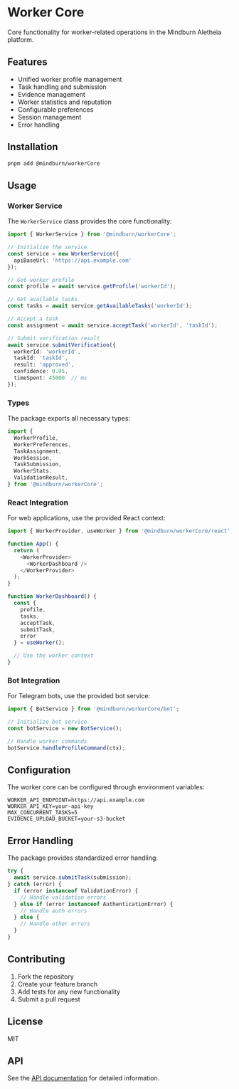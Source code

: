 # Worker Core

Core functionality for worker-related operations in the Mindburn Aletheia platform.

## Features

- Unified worker profile management
- Task handling and submission
- Evidence management
- Worker statistics and reputation
- Configurable preferences
- Session management
- Error handling

## Installation

```bash
pnpm add @mindburn/workerCore
```

## Usage

### Worker Service

The `WorkerService` class provides the core functionality:

```typescript
import { WorkerService } from '@mindburn/workerCore';

// Initialize the service
const service = new WorkerService({
  apiBaseUrl: 'https://api.example.com'
});

// Get worker profile
const profile = await service.getProfile('workerId');

// Get available tasks
const tasks = await service.getAvailableTasks('workerId');

// Accept a task
const assignment = await service.acceptTask('workerId', 'taskId');

// Submit verification result
await service.submitVerification({
  workerId: 'workerId',
  taskId: 'taskId',
  result: 'approved',
  confidence: 0.95,
  timeSpent: 45000  // ms
});
```

### Types

The package exports all necessary types:

```typescript
import {
  WorkerProfile,
  WorkerPreferences,
  TaskAssignment,
  WorkSession,
  TaskSubmission,
  WorkerStats,
  ValidationResult,
} from '@mindburn/workerCore';
```

### React Integration

For web applications, use the provided React context:

```typescript
import { WorkerProvider, useWorker } from '@mindburn/workerCore/react';

function App() {
  return (
    <WorkerProvider>
      <WorkerDashboard />
    </WorkerProvider>
  );
}

function WorkerDashboard() {
  const {
    profile,
    tasks,
    acceptTask,
    submitTask,
    error
  } = useWorker();

  // Use the worker context
}
```

### Bot Integration

For Telegram bots, use the provided bot service:

```typescript
import { BotService } from '@mindburn/workerCore/bot';

// Initialize bot service
const botService = new BotService();

// Handle worker commands
botService.handleProfileCommand(ctx);
```

## Configuration

The worker core can be configured through environment variables:

```env
WORKER_API_ENDPOINT=https://api.example.com
WORKER_API_KEY=your-api-key
MAX_CONCURRENT_TASKS=5
EVIDENCE_UPLOAD_BUCKET=your-s3-bucket
```

## Error Handling

The package provides standardized error handling:

```typescript
try {
  await service.submitTask(submission);
} catch (error) {
  if (error instanceof ValidationError) {
    // Handle validation errors
  } else if (error instanceof AuthenticationError) {
    // Handle auth errors
  } else {
    // Handle other errors
  }
}
```

## Contributing

1. Fork the repository
2. Create your feature branch
3. Add tests for any new functionality
4. Submit a pull request

## License

MIT

## API

See the [API documentation](./docs/API.md) for detailed information.
